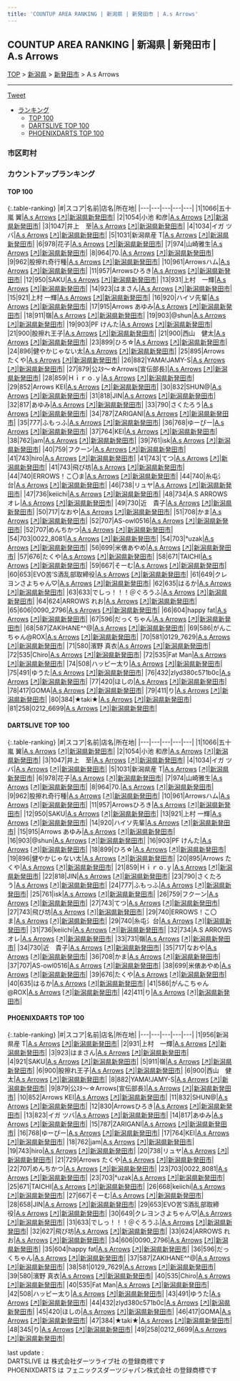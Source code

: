 ```yaml
---
title: 'COUNTUP AREA RANKING | 新潟県 | 新発田市 | A.s Arrows'
---
```

## COUNTUP AREA RANKING | 新潟県 | 新発田市 | A.s Arrows

[TOP](/darts/rank/) > [新潟県](/darts/rank/新潟県/) > [新発田市](/darts/rank/新潟県/新発田市/) > A.s Arrows

___

<a href="https://twitter.com/share?ref_src=twsrc%5Etfw" data-text="COUNTUP AREA RANKING | 新潟県新発田市A.s Arrows" class="twitter-share-button" data-hashtags="DARTSLIVE,PHOENIXDARTS,darts,ダーツ" data-show-count="false">Tweet</a>

* [ランキング](#カウントアップランキング)
    * [TOP 100](#top-100)
    * [DARTSLIVE TOP 100](#dartslive-top-100)
    * [PHOENIXDARTS TOP 100](#phoenixdarts-top-100)

### 市区町村

<ul>

</ul>

### カウントアップランキング

#### TOP 100



{:.table-ranking}
|#|スコア|名前|店名|所在地|
|---|---|---|---|---|
|1|1066|<span class="rank-name-dl">五十嵐 翼</span>|<a href="/darts/rank/shops/112bad61fb0a2f3625d56fb0e5c39bac.html">A.s Arrows</a> <a href="https://search.dartslive.com/jp/shop/112bad61fb0a2f3625d56fb0e5c39bac">[↗]</a>|<a href="/darts/rank/新潟県/新発田市">新潟県新発田市</a>|
|2|1054|<span class="rank-name-dl">小池 和彦</span>|<a href="/darts/rank/shops/112bad61fb0a2f3625d56fb0e5c39bac.html">A.s Arrows</a> <a href="https://search.dartslive.com/jp/shop/112bad61fb0a2f3625d56fb0e5c39bac">[↗]</a>|<a href="/darts/rank/新潟県/新発田市">新潟県新発田市</a>|
|3|1047|<span class="rank-name-dl">井上　至</span>|<a href="/darts/rank/shops/112bad61fb0a2f3625d56fb0e5c39bac.html">A.s Arrows</a> <a href="https://search.dartslive.com/jp/shop/112bad61fb0a2f3625d56fb0e5c39bac">[↗]</a>|<a href="/darts/rank/新潟県/新発田市">新潟県新発田市</a>|
|4|1034|<span class="rank-name-dl">イガ ツバ</span>|<a href="/darts/rank/shops/112bad61fb0a2f3625d56fb0e5c39bac.html">A.s Arrows</a> <a href="https://search.dartslive.com/jp/shop/112bad61fb0a2f3625d56fb0e5c39bac">[↗]</a>|<a href="/darts/rank/新潟県/新発田市">新潟県新発田市</a>|
|5|1031|<span class="rank-name-dl">新潟県産 T</span>|<a href="/darts/rank/shops/112bad61fb0a2f3625d56fb0e5c39bac.html">A.s Arrows</a> <a href="https://search.dartslive.com/jp/shop/112bad61fb0a2f3625d56fb0e5c39bac">[↗]</a>|<a href="/darts/rank/新潟県/新発田市">新潟県新発田市</a>|
|6|978|<span class="rank-name-dl">花子</span>|<a href="/darts/rank/shops/112bad61fb0a2f3625d56fb0e5c39bac.html">A.s Arrows</a> <a href="https://search.dartslive.com/jp/shop/112bad61fb0a2f3625d56fb0e5c39bac">[↗]</a>|<a href="/darts/rank/新潟県/新発田市">新潟県新発田市</a>|
|7|974|<span class="rank-name-dl">山崎雅生</span>|<a href="/darts/rank/shops/112bad61fb0a2f3625d56fb0e5c39bac.html">A.s Arrows</a> <a href="https://search.dartslive.com/jp/shop/112bad61fb0a2f3625d56fb0e5c39bac">[↗]</a>|<a href="/darts/rank/新潟県/新発田市">新潟県新発田市</a>|
|8|964|<span class="rank-name-dl">70.</span>|<a href="/darts/rank/shops/112bad61fb0a2f3625d56fb0e5c39bac.html">A.s Arrows</a> <a href="https://search.dartslive.com/jp/shop/112bad61fb0a2f3625d56fb0e5c39bac">[↗]</a>|<a href="/darts/rank/新潟県/新発田市">新潟県新発田市</a>|
|9|962|<span class="rank-name-dl">股擦れ奇行種</span>|<a href="/darts/rank/shops/112bad61fb0a2f3625d56fb0e5c39bac.html">A.s Arrows</a> <a href="https://search.dartslive.com/jp/shop/112bad61fb0a2f3625d56fb0e5c39bac">[↗]</a>|<a href="/darts/rank/新潟県/新発田市">新潟県新発田市</a>|
|10|961|<span class="rank-name-dl">Arrowsハム</span>|<a href="/darts/rank/shops/112bad61fb0a2f3625d56fb0e5c39bac.html">A.s Arrows</a> <a href="https://search.dartslive.com/jp/shop/112bad61fb0a2f3625d56fb0e5c39bac">[↗]</a>|<a href="/darts/rank/新潟県/新発田市">新潟県新発田市</a>|
|11|957|<span class="rank-name-dl">Arrowsひろき</span>|<a href="/darts/rank/shops/112bad61fb0a2f3625d56fb0e5c39bac.html">A.s Arrows</a> <a href="https://search.dartslive.com/jp/shop/112bad61fb0a2f3625d56fb0e5c39bac">[↗]</a>|<a href="/darts/rank/新潟県/新発田市">新潟県新発田市</a>|
|12|950|<span class="rank-name-dl">SAKU</span>|<a href="/darts/rank/shops/112bad61fb0a2f3625d56fb0e5c39bac.html">A.s Arrows</a> <a href="https://search.dartslive.com/jp/shop/112bad61fb0a2f3625d56fb0e5c39bac">[↗]</a>|<a href="/darts/rank/新潟県/新発田市">新潟県新発田市</a>|
|13|931|<span class="rank-name-pd">上村　一輝</span>|<a href="/darts/rank/shops/88198.html">A.s Arrows</a> <a href="https://vs.phoenixdarts.com/jp/shop/shopDetailInfo/s_88198?s_seq=88198">[↗]</a>|<a href="/darts/rank/新潟県/新発田市">新潟県新発田市</a>|
|14|923|<span class="rank-name-pd">はまさん</span>|<a href="/darts/rank/shops/88198.html">A.s Arrows</a> <a href="https://vs.phoenixdarts.com/jp/shop/shopDetailInfo/s_88198?s_seq=88198">[↗]</a>|<a href="/darts/rank/新潟県/新発田市">新潟県新発田市</a>|
|15|921|<span class="rank-name-dl">上村 一輝</span>|<a href="/darts/rank/shops/112bad61fb0a2f3625d56fb0e5c39bac.html">A.s Arrows</a> <a href="https://search.dartslive.com/jp/shop/112bad61fb0a2f3625d56fb0e5c39bac">[↗]</a>|<a href="/darts/rank/新潟県/新発田市">新潟県新発田市</a>|
|16|920|<span class="rank-name-dl">ハイソ先輩</span>|<a href="/darts/rank/shops/112bad61fb0a2f3625d56fb0e5c39bac.html">A.s Arrows</a> <a href="https://search.dartslive.com/jp/shop/112bad61fb0a2f3625d56fb0e5c39bac">[↗]</a>|<a href="/darts/rank/新潟県/新発田市">新潟県新発田市</a>|
|17|915|<span class="rank-name-dl">Arrows あゆみ</span>|<a href="/darts/rank/shops/112bad61fb0a2f3625d56fb0e5c39bac.html">A.s Arrows</a> <a href="https://search.dartslive.com/jp/shop/112bad61fb0a2f3625d56fb0e5c39bac">[↗]</a>|<a href="/darts/rank/新潟県/新発田市">新潟県新発田市</a>|
|18|911|<span class="rank-name-pd">嶺</span>|<a href="/darts/rank/shops/88198.html">A.s Arrows</a> <a href="https://vs.phoenixdarts.com/jp/shop/shopDetailInfo/s_88198?s_seq=88198">[↗]</a>|<a href="/darts/rank/新潟県/新発田市">新潟県新発田市</a>|
|19|903|<span class="rank-name-dl">@shun</span>|<a href="/darts/rank/shops/112bad61fb0a2f3625d56fb0e5c39bac.html">A.s Arrows</a> <a href="https://search.dartslive.com/jp/shop/112bad61fb0a2f3625d56fb0e5c39bac">[↗]</a>|<a href="/darts/rank/新潟県/新発田市">新潟県新発田市</a>|
|19|903|<span class="rank-name-dl">PF けんた</span>|<a href="/darts/rank/shops/112bad61fb0a2f3625d56fb0e5c39bac.html">A.s Arrows</a> <a href="https://search.dartslive.com/jp/shop/112bad61fb0a2f3625d56fb0e5c39bac">[↗]</a>|<a href="/darts/rank/新潟県/新発田市">新潟県新発田市</a>|
|21|900|<span class="rank-name-pd">股擦れ王子</span>|<a href="/darts/rank/shops/88198.html">A.s Arrows</a> <a href="https://vs.phoenixdarts.com/jp/shop/shopDetailInfo/s_88198?s_seq=88198">[↗]</a>|<a href="/darts/rank/新潟県/新発田市">新潟県新発田市</a>|
|21|900|<span class="rank-name-pd">西山　健太</span>|<a href="/darts/rank/shops/88198.html">A.s Arrows</a> <a href="https://vs.phoenixdarts.com/jp/shop/shopDetailInfo/s_88198?s_seq=88198">[↗]</a>|<a href="/darts/rank/新潟県/新発田市">新潟県新発田市</a>|
|23|899|<span class="rank-name-dl">ひろ☆</span>|<a href="/darts/rank/shops/112bad61fb0a2f3625d56fb0e5c39bac.html">A.s Arrows</a> <a href="https://search.dartslive.com/jp/shop/112bad61fb0a2f3625d56fb0e5c39bac">[↗]</a>|<a href="/darts/rank/新潟県/新発田市">新潟県新発田市</a>|
|24|896|<span class="rank-name-dl">健やかじゃない太</span>|<a href="/darts/rank/shops/112bad61fb0a2f3625d56fb0e5c39bac.html">A.s Arrows</a> <a href="https://search.dartslive.com/jp/shop/112bad61fb0a2f3625d56fb0e5c39bac">[↗]</a>|<a href="/darts/rank/新潟県/新発田市">新潟県新発田市</a>|
|25|895|<span class="rank-name-dl">Arrows たくや</span>|<a href="/darts/rank/shops/112bad61fb0a2f3625d56fb0e5c39bac.html">A.s Arrows</a> <a href="https://search.dartslive.com/jp/shop/112bad61fb0a2f3625d56fb0e5c39bac">[↗]</a>|<a href="/darts/rank/新潟県/新発田市">新潟県新発田市</a>|
|26|882|<span class="rank-name-pd">YAMA!JAMY-S</span>|<a href="/darts/rank/shops/88198.html">A.s Arrows</a> <a href="https://vs.phoenixdarts.com/jp/shop/shopDetailInfo/s_88198?s_seq=88198">[↗]</a>|<a href="/darts/rank/新潟県/新発田市">新潟県新発田市</a>|
|27|879|<span class="rank-name-pd">公ｽﾀ～☆Arrows[宣伝部長]</span>|<a href="/darts/rank/shops/88198.html">A.s Arrows</a> <a href="https://vs.phoenixdarts.com/jp/shop/shopDetailInfo/s_88198?s_seq=88198">[↗]</a>|<a href="/darts/rank/新潟県/新発田市">新潟県新発田市</a>|
|28|859|<span class="rank-name-dl">Ｈｉｒｏ.ｙ</span>|<a href="/darts/rank/shops/112bad61fb0a2f3625d56fb0e5c39bac.html">A.s Arrows</a> <a href="https://search.dartslive.com/jp/shop/112bad61fb0a2f3625d56fb0e5c39bac">[↗]</a>|<a href="/darts/rank/新潟県/新発田市">新潟県新発田市</a>|
|29|852|<span class="rank-name-pd">Arrows KEI</span>|<a href="/darts/rank/shops/88198.html">A.s Arrows</a> <a href="https://vs.phoenixdarts.com/jp/shop/shopDetailInfo/s_88198?s_seq=88198">[↗]</a>|<a href="/darts/rank/新潟県/新発田市">新潟県新発田市</a>|
|30|832|<span class="rank-name-pd">SHUN@</span>|<a href="/darts/rank/shops/88198.html">A.s Arrows</a> <a href="https://vs.phoenixdarts.com/jp/shop/shopDetailInfo/s_88198?s_seq=88198">[↗]</a>|<a href="/darts/rank/新潟県/新発田市">新潟県新発田市</a>|
|31|818|<span class="rank-name-dl">JIN</span>|<a href="/darts/rank/shops/112bad61fb0a2f3625d56fb0e5c39bac.html">A.s Arrows</a> <a href="https://search.dartslive.com/jp/shop/112bad61fb0a2f3625d56fb0e5c39bac">[↗]</a>|<a href="/darts/rank/新潟県/新発田市">新潟県新発田市</a>|
|32|817|<span class="rank-name-pd">あゆみ</span>|<a href="/darts/rank/shops/88198.html">A.s Arrows</a> <a href="https://vs.phoenixdarts.com/jp/shop/shopDetailInfo/s_88198?s_seq=88198">[↗]</a>|<a href="/darts/rank/新潟県/新発田市">新潟県新発田市</a>|
|33|790|<span class="rank-name-dl">さくたろう</span>|<a href="/darts/rank/shops/112bad61fb0a2f3625d56fb0e5c39bac.html">A.s Arrows</a> <a href="https://search.dartslive.com/jp/shop/112bad61fb0a2f3625d56fb0e5c39bac">[↗]</a>|<a href="/darts/rank/新潟県/新発田市">新潟県新発田市</a>|
|34|787|<span class="rank-name-pd">ZARIGANI</span>|<a href="/darts/rank/shops/88198.html">A.s Arrows</a> <a href="https://vs.phoenixdarts.com/jp/shop/shopDetailInfo/s_88198?s_seq=88198">[↗]</a>|<a href="/darts/rank/新潟県/新発田市">新潟県新発田市</a>|
|35|777|<span class="rank-name-dl">ふもっふ</span>|<a href="/darts/rank/shops/112bad61fb0a2f3625d56fb0e5c39bac.html">A.s Arrows</a> <a href="https://search.dartslive.com/jp/shop/112bad61fb0a2f3625d56fb0e5c39bac">[↗]</a>|<a href="/darts/rank/新潟県/新発田市">新潟県新発田市</a>|
|36|768|<span class="rank-name-pd">ゆーぴー</span>|<a href="/darts/rank/shops/88198.html">A.s Arrows</a> <a href="https://vs.phoenixdarts.com/jp/shop/shopDetailInfo/s_88198?s_seq=88198">[↗]</a>|<a href="/darts/rank/新潟県/新発田市">新潟県新発田市</a>|
|37|764|<span class="rank-name-pd">KEI</span>|<a href="/darts/rank/shops/88198.html">A.s Arrows</a> <a href="https://vs.phoenixdarts.com/jp/shop/shopDetailInfo/s_88198?s_seq=88198">[↗]</a>|<a href="/darts/rank/新潟県/新発田市">新潟県新発田市</a>|
|38|762|<span class="rank-name-pd">jam</span>|<a href="/darts/rank/shops/88198.html">A.s Arrows</a> <a href="https://vs.phoenixdarts.com/jp/shop/shopDetailInfo/s_88198?s_seq=88198">[↗]</a>|<a href="/darts/rank/新潟県/新発田市">新潟県新発田市</a>|
|39|761|<span class="rank-name-dl">isk</span>|<a href="/darts/rank/shops/112bad61fb0a2f3625d56fb0e5c39bac.html">A.s Arrows</a> <a href="https://search.dartslive.com/jp/shop/112bad61fb0a2f3625d56fb0e5c39bac">[↗]</a>|<a href="/darts/rank/新潟県/新発田市">新潟県新発田市</a>|
|40|759|<span class="rank-name-dl">フクーン</span>|<a href="/darts/rank/shops/112bad61fb0a2f3625d56fb0e5c39bac.html">A.s Arrows</a> <a href="https://search.dartslive.com/jp/shop/112bad61fb0a2f3625d56fb0e5c39bac">[↗]</a>|<a href="/darts/rank/新潟県/新発田市">新潟県新発田市</a>|
|41|743|<span class="rank-name-pd">hiro</span>|<a href="/darts/rank/shops/88198.html">A.s Arrows</a> <a href="https://vs.phoenixdarts.com/jp/shop/shopDetailInfo/s_88198?s_seq=88198">[↗]</a>|<a href="/darts/rank/新潟県/新発田市">新潟県新発田市</a>|
|41|743|<span class="rank-name-dl">てつ</span>|<a href="/darts/rank/shops/112bad61fb0a2f3625d56fb0e5c39bac.html">A.s Arrows</a> <a href="https://search.dartslive.com/jp/shop/112bad61fb0a2f3625d56fb0e5c39bac">[↗]</a>|<a href="/darts/rank/新潟県/新発田市">新潟県新発田市</a>|
|41|743|<span class="rank-name-dl">飛び坊</span>|<a href="/darts/rank/shops/112bad61fb0a2f3625d56fb0e5c39bac.html">A.s Arrows</a> <a href="https://search.dartslive.com/jp/shop/112bad61fb0a2f3625d56fb0e5c39bac">[↗]</a>|<a href="/darts/rank/新潟県/新発田市">新潟県新発田市</a>|
|44|740|<span class="rank-name-dl">ERROWS！こ〇ま</span>|<a href="/darts/rank/shops/112bad61fb0a2f3625d56fb0e5c39bac.html">A.s Arrows</a> <a href="https://search.dartslive.com/jp/shop/112bad61fb0a2f3625d56fb0e5c39bac">[↗]</a>|<a href="/darts/rank/新潟県/新発田市">新潟県新発田市</a>|
|44|740|<span class="rank-name-dl">糸屯氵台</span>|<a href="/darts/rank/shops/112bad61fb0a2f3625d56fb0e5c39bac.html">A.s Arrows</a> <a href="https://search.dartslive.com/jp/shop/112bad61fb0a2f3625d56fb0e5c39bac">[↗]</a>|<a href="/darts/rank/新潟県/新発田市">新潟県新発田市</a>|
|46|738|<span class="rank-name-pd">リュヤ</span>|<a href="/darts/rank/shops/88198.html">A.s Arrows</a> <a href="https://vs.phoenixdarts.com/jp/shop/shopDetailInfo/s_88198?s_seq=88198">[↗]</a>|<a href="/darts/rank/新潟県/新発田市">新潟県新発田市</a>|
|47|736|<span class="rank-name-dl">keiichi</span>|<a href="/darts/rank/shops/112bad61fb0a2f3625d56fb0e5c39bac.html">A.s Arrows</a> <a href="https://search.dartslive.com/jp/shop/112bad61fb0a2f3625d56fb0e5c39bac">[↗]</a>|<a href="/darts/rank/新潟県/新発田市">新潟県新発田市</a>|
|48|734|<span class="rank-name-dl">A.S ARROWS オレ</span>|<a href="/darts/rank/shops/112bad61fb0a2f3625d56fb0e5c39bac.html">A.s Arrows</a> <a href="https://search.dartslive.com/jp/shop/112bad61fb0a2f3625d56fb0e5c39bac">[↗]</a>|<a href="/darts/rank/新潟県/新発田市">新潟県新発田市</a>|
|49|730|<span class="rank-name-dl">近　貴子</span>|<a href="/darts/rank/shops/112bad61fb0a2f3625d56fb0e5c39bac.html">A.s Arrows</a> <a href="https://search.dartslive.com/jp/shop/112bad61fb0a2f3625d56fb0e5c39bac">[↗]</a>|<a href="/darts/rank/新潟県/新発田市">新潟県新発田市</a>|
|50|717|<span class="rank-name-dl">なおや</span>|<a href="/darts/rank/shops/112bad61fb0a2f3625d56fb0e5c39bac.html">A.s Arrows</a> <a href="https://search.dartslive.com/jp/shop/112bad61fb0a2f3625d56fb0e5c39bac">[↗]</a>|<a href="/darts/rank/新潟県/新発田市">新潟県新発田市</a>|
|51|708|<span class="rank-name-dl">かま</span>|<a href="/darts/rank/shops/112bad61fb0a2f3625d56fb0e5c39bac.html">A.s Arrows</a> <a href="https://search.dartslive.com/jp/shop/112bad61fb0a2f3625d56fb0e5c39bac">[↗]</a>|<a href="/darts/rank/新潟県/新発田市">新潟県新発田市</a>|
|52|707|<span class="rank-name-dl">AS-owl0516</span>|<a href="/darts/rank/shops/112bad61fb0a2f3625d56fb0e5c39bac.html">A.s Arrows</a> <a href="https://search.dartslive.com/jp/shop/112bad61fb0a2f3625d56fb0e5c39bac">[↗]</a>|<a href="/darts/rank/新潟県/新発田市">新潟県新発田市</a>|
|52|707|<span class="rank-name-pd">めんちかつ</span>|<a href="/darts/rank/shops/88198.html">A.s Arrows</a> <a href="https://vs.phoenixdarts.com/jp/shop/shopDetailInfo/s_88198?s_seq=88198">[↗]</a>|<a href="/darts/rank/新潟県/新発田市">新潟県新発田市</a>|
|54|703|<span class="rank-name-pd">0022_8081</span>|<a href="/darts/rank/shops/88198.html">A.s Arrows</a> <a href="https://vs.phoenixdarts.com/jp/shop/shopDetailInfo/s_88198?s_seq=88198">[↗]</a>|<a href="/darts/rank/新潟県/新発田市">新潟県新発田市</a>|
|54|703|<span class="rank-name-pd">°uzak</span>|<a href="/darts/rank/shops/88198.html">A.s Arrows</a> <a href="https://vs.phoenixdarts.com/jp/shop/shopDetailInfo/s_88198?s_seq=88198">[↗]</a>|<a href="/darts/rank/新潟県/新発田市">新潟県新発田市</a>|
|56|699|<span class="rank-name-dl">米俵あやめ</span>|<a href="/darts/rank/shops/112bad61fb0a2f3625d56fb0e5c39bac.html">A.s Arrows</a> <a href="https://search.dartslive.com/jp/shop/112bad61fb0a2f3625d56fb0e5c39bac">[↗]</a>|<a href="/darts/rank/新潟県/新発田市">新潟県新発田市</a>|
|57|676|<span class="rank-name-dl">たくや</span>|<a href="/darts/rank/shops/112bad61fb0a2f3625d56fb0e5c39bac.html">A.s Arrows</a> <a href="https://search.dartslive.com/jp/shop/112bad61fb0a2f3625d56fb0e5c39bac">[↗]</a>|<a href="/darts/rank/新潟県/新発田市">新潟県新発田市</a>|
|58|671|<span class="rank-name-pd">TAICHI</span>|<a href="/darts/rank/shops/88198.html">A.s Arrows</a> <a href="https://vs.phoenixdarts.com/jp/shop/shopDetailInfo/s_88198?s_seq=88198">[↗]</a>|<a href="/darts/rank/新潟県/新発田市">新潟県新発田市</a>|
|59|667|<span class="rank-name-pd">そーむ</span>|<a href="/darts/rank/shops/88198.html">A.s Arrows</a> <a href="https://vs.phoenixdarts.com/jp/shop/shopDetailInfo/s_88198?s_seq=88198">[↗]</a>|<a href="/darts/rank/新潟県/新発田市">新潟県新発田市</a>|
|60|653|<span class="rank-name-pd">EVO苦’S酒乱部取締役</span>|<a href="/darts/rank/shops/88198.html">A.s Arrows</a> <a href="https://vs.phoenixdarts.com/jp/shop/shopDetailInfo/s_88198?s_seq=88198">[↗]</a>|<a href="/darts/rank/新潟県/新発田市">新潟県新発田市</a>|
|61|649|<span class="rank-name-pd">クレヨンさよちゃん♡</span>|<a href="/darts/rank/shops/88198.html">A.s Arrows</a> <a href="https://vs.phoenixdarts.com/jp/shop/shopDetailInfo/s_88198?s_seq=88198">[↗]</a>|<a href="/darts/rank/新潟県/新発田市">新潟県新発田市</a>|
|62|635|<span class="rank-name-dl">はるか</span>|<a href="/darts/rank/shops/112bad61fb0a2f3625d56fb0e5c39bac.html">A.s Arrows</a> <a href="https://search.dartslive.com/jp/shop/112bad61fb0a2f3625d56fb0e5c39bac">[↗]</a>|<a href="/darts/rank/新潟県/新発田市">新潟県新発田市</a>|
|63|633|<span class="rank-name-pd">でしっ！！！＠ぐろうふ</span>|<a href="/darts/rank/shops/88198.html">A.s Arrows</a> <a href="https://vs.phoenixdarts.com/jp/shop/shopDetailInfo/s_88198?s_seq=88198">[↗]</a>|<a href="/darts/rank/新潟県/新発田市">新潟県新発田市</a>|
|64|624|<span class="rank-name-pd">ARROWS れお</span>|<a href="/darts/rank/shops/88198.html">A.s Arrows</a> <a href="https://vs.phoenixdarts.com/jp/shop/shopDetailInfo/s_88198?s_seq=88198">[↗]</a>|<a href="/darts/rank/新潟県/新発田市">新潟県新発田市</a>|
|65|606|<span class="rank-name-pd">0090_2796</span>|<a href="/darts/rank/shops/88198.html">A.s Arrows</a> <a href="https://vs.phoenixdarts.com/jp/shop/shopDetailInfo/s_88198?s_seq=88198">[↗]</a>|<a href="/darts/rank/新潟県/新発田市">新潟県新発田市</a>|
|66|604|<span class="rank-name-pd">happy fat</span>|<a href="/darts/rank/shops/88198.html">A.s Arrows</a> <a href="https://vs.phoenixdarts.com/jp/shop/shopDetailInfo/s_88198?s_seq=88198">[↗]</a>|<a href="/darts/rank/新潟県/新発田市">新潟県新発田市</a>|
|67|596|<span class="rank-name-pd">だっくちゃん</span>|<a href="/darts/rank/shops/88198.html">A.s Arrows</a> <a href="https://vs.phoenixdarts.com/jp/shop/shopDetailInfo/s_88198?s_seq=88198">[↗]</a>|<a href="/darts/rank/新潟県/新発田市">新潟県新発田市</a>|
|68|587|<span class="rank-name-pd">ZAKIHANE^^@</span>|<a href="/darts/rank/shops/88198.html">A.s Arrows</a> <a href="https://vs.phoenixdarts.com/jp/shop/shopDetailInfo/s_88198?s_seq=88198">[↗]</a>|<a href="/darts/rank/新潟県/新発田市">新潟県新発田市</a>|
|69|586|<span class="rank-name-dl">がんこちゃん@ROX</span>|<a href="/darts/rank/shops/112bad61fb0a2f3625d56fb0e5c39bac.html">A.s Arrows</a> <a href="https://search.dartslive.com/jp/shop/112bad61fb0a2f3625d56fb0e5c39bac">[↗]</a>|<a href="/darts/rank/新潟県/新発田市">新潟県新発田市</a>|
|70|581|<span class="rank-name-pd">0129_7629</span>|<a href="/darts/rank/shops/88198.html">A.s Arrows</a> <a href="https://vs.phoenixdarts.com/jp/shop/shopDetailInfo/s_88198?s_seq=88198">[↗]</a>|<a href="/darts/rank/新潟県/新発田市">新潟県新発田市</a>|
|71|580|<span class="rank-name-pd"><span class="pro-icon-pd"></span>濱野 真衣</span>|<a href="/darts/rank/shops/88198.html">A.s Arrows</a> <a href="https://vs.phoenixdarts.com/jp/shop/shopDetailInfo/s_88198?s_seq=88198">[↗]</a>|<a href="/darts/rank/新潟県/新発田市">新潟県新発田市</a>|
|72|535|<span class="rank-name-pd">Chiro</span>|<a href="/darts/rank/shops/88198.html">A.s Arrows</a> <a href="https://vs.phoenixdarts.com/jp/shop/shopDetailInfo/s_88198?s_seq=88198">[↗]</a>|<a href="/darts/rank/新潟県/新発田市">新潟県新発田市</a>|
|72|535|<span class="rank-name-pd">Fat Man</span>|<a href="/darts/rank/shops/88198.html">A.s Arrows</a> <a href="https://vs.phoenixdarts.com/jp/shop/shopDetailInfo/s_88198?s_seq=88198">[↗]</a>|<a href="/darts/rank/新潟県/新発田市">新潟県新発田市</a>|
|74|508|<span class="rank-name-pd">ハッピー太り</span>|<a href="/darts/rank/shops/88198.html">A.s Arrows</a> <a href="https://vs.phoenixdarts.com/jp/shop/shopDetailInfo/s_88198?s_seq=88198">[↗]</a>|<a href="/darts/rank/新潟県/新発田市">新潟県新発田市</a>|
|75|491|<span class="rank-name-pd">ゆうた</span>|<a href="/darts/rank/shops/88198.html">A.s Arrows</a> <a href="https://vs.phoenixdarts.com/jp/shop/shopDetailInfo/s_88198?s_seq=88198">[↗]</a>|<a href="/darts/rank/新潟県/新発田市">新潟県新発田市</a>|
|76|432|<span class="rank-name-pd">zlyd380c571b0c</span>|<a href="/darts/rank/shops/88198.html">A.s Arrows</a> <a href="https://vs.phoenixdarts.com/jp/shop/shopDetailInfo/s_88198?s_seq=88198">[↗]</a>|<a href="/darts/rank/新潟県/新発田市">新潟県新発田市</a>|
|77|420|<span class="rank-name-pd">ほしの</span>|<a href="/darts/rank/shops/88198.html">A.s Arrows</a> <a href="https://vs.phoenixdarts.com/jp/shop/shopDetailInfo/s_88198?s_seq=88198">[↗]</a>|<a href="/darts/rank/新潟県/新発田市">新潟県新発田市</a>|
|78|417|<span class="rank-name-pd">GOMA</span>|<a href="/darts/rank/shops/88198.html">A.s Arrows</a> <a href="https://vs.phoenixdarts.com/jp/shop/shopDetailInfo/s_88198?s_seq=88198">[↗]</a>|<a href="/darts/rank/新潟県/新発田市">新潟県新発田市</a>|
|79|411|<span class="rank-name-dl">り</span>|<a href="/darts/rank/shops/112bad61fb0a2f3625d56fb0e5c39bac.html">A.s Arrows</a> <a href="https://search.dartslive.com/jp/shop/112bad61fb0a2f3625d56fb0e5c39bac">[↗]</a>|<a href="/darts/rank/新潟県/新発田市">新潟県新発田市</a>|
|80|384|<span class="rank-name-pd">★taki★</span>|<a href="/darts/rank/shops/88198.html">A.s Arrows</a> <a href="https://vs.phoenixdarts.com/jp/shop/shopDetailInfo/s_88198?s_seq=88198">[↗]</a>|<a href="/darts/rank/新潟県/新発田市">新潟県新発田市</a>|
|81|258|<span class="rank-name-pd">0212_6699</span>|<a href="/darts/rank/shops/88198.html">A.s Arrows</a> <a href="https://vs.phoenixdarts.com/jp/shop/shopDetailInfo/s_88198?s_seq=88198">[↗]</a>|<a href="/darts/rank/新潟県/新発田市">新潟県新発田市</a>|


#### DARTSLIVE TOP 100



{:.table-ranking}
|#|スコア|名前|店名|所在地|
|---|---|---|---|---|
|1|1066|<span class="rank-name-dl">五十嵐 翼</span>|<a href="/darts/rank/shops/112bad61fb0a2f3625d56fb0e5c39bac.html">A.s Arrows</a> <a href="https://search.dartslive.com/jp/shop/112bad61fb0a2f3625d56fb0e5c39bac">[↗]</a>|<a href="/darts/rank/新潟県/新発田市">新潟県新発田市</a>|
|2|1054|<span class="rank-name-dl">小池 和彦</span>|<a href="/darts/rank/shops/112bad61fb0a2f3625d56fb0e5c39bac.html">A.s Arrows</a> <a href="https://search.dartslive.com/jp/shop/112bad61fb0a2f3625d56fb0e5c39bac">[↗]</a>|<a href="/darts/rank/新潟県/新発田市">新潟県新発田市</a>|
|3|1047|<span class="rank-name-dl">井上　至</span>|<a href="/darts/rank/shops/112bad61fb0a2f3625d56fb0e5c39bac.html">A.s Arrows</a> <a href="https://search.dartslive.com/jp/shop/112bad61fb0a2f3625d56fb0e5c39bac">[↗]</a>|<a href="/darts/rank/新潟県/新発田市">新潟県新発田市</a>|
|4|1034|<span class="rank-name-dl">イガ ツバ</span>|<a href="/darts/rank/shops/112bad61fb0a2f3625d56fb0e5c39bac.html">A.s Arrows</a> <a href="https://search.dartslive.com/jp/shop/112bad61fb0a2f3625d56fb0e5c39bac">[↗]</a>|<a href="/darts/rank/新潟県/新発田市">新潟県新発田市</a>|
|5|1031|<span class="rank-name-dl">新潟県産 T</span>|<a href="/darts/rank/shops/112bad61fb0a2f3625d56fb0e5c39bac.html">A.s Arrows</a> <a href="https://search.dartslive.com/jp/shop/112bad61fb0a2f3625d56fb0e5c39bac">[↗]</a>|<a href="/darts/rank/新潟県/新発田市">新潟県新発田市</a>|
|6|978|<span class="rank-name-dl">花子</span>|<a href="/darts/rank/shops/112bad61fb0a2f3625d56fb0e5c39bac.html">A.s Arrows</a> <a href="https://search.dartslive.com/jp/shop/112bad61fb0a2f3625d56fb0e5c39bac">[↗]</a>|<a href="/darts/rank/新潟県/新発田市">新潟県新発田市</a>|
|7|974|<span class="rank-name-dl">山崎雅生</span>|<a href="/darts/rank/shops/112bad61fb0a2f3625d56fb0e5c39bac.html">A.s Arrows</a> <a href="https://search.dartslive.com/jp/shop/112bad61fb0a2f3625d56fb0e5c39bac">[↗]</a>|<a href="/darts/rank/新潟県/新発田市">新潟県新発田市</a>|
|8|964|<span class="rank-name-dl">70.</span>|<a href="/darts/rank/shops/112bad61fb0a2f3625d56fb0e5c39bac.html">A.s Arrows</a> <a href="https://search.dartslive.com/jp/shop/112bad61fb0a2f3625d56fb0e5c39bac">[↗]</a>|<a href="/darts/rank/新潟県/新発田市">新潟県新発田市</a>|
|9|962|<span class="rank-name-dl">股擦れ奇行種</span>|<a href="/darts/rank/shops/112bad61fb0a2f3625d56fb0e5c39bac.html">A.s Arrows</a> <a href="https://search.dartslive.com/jp/shop/112bad61fb0a2f3625d56fb0e5c39bac">[↗]</a>|<a href="/darts/rank/新潟県/新発田市">新潟県新発田市</a>|
|10|961|<span class="rank-name-dl">Arrowsハム</span>|<a href="/darts/rank/shops/112bad61fb0a2f3625d56fb0e5c39bac.html">A.s Arrows</a> <a href="https://search.dartslive.com/jp/shop/112bad61fb0a2f3625d56fb0e5c39bac">[↗]</a>|<a href="/darts/rank/新潟県/新発田市">新潟県新発田市</a>|
|11|957|<span class="rank-name-dl">Arrowsひろき</span>|<a href="/darts/rank/shops/112bad61fb0a2f3625d56fb0e5c39bac.html">A.s Arrows</a> <a href="https://search.dartslive.com/jp/shop/112bad61fb0a2f3625d56fb0e5c39bac">[↗]</a>|<a href="/darts/rank/新潟県/新発田市">新潟県新発田市</a>|
|12|950|<span class="rank-name-dl">SAKU</span>|<a href="/darts/rank/shops/112bad61fb0a2f3625d56fb0e5c39bac.html">A.s Arrows</a> <a href="https://search.dartslive.com/jp/shop/112bad61fb0a2f3625d56fb0e5c39bac">[↗]</a>|<a href="/darts/rank/新潟県/新発田市">新潟県新発田市</a>|
|13|921|<span class="rank-name-dl">上村 一輝</span>|<a href="/darts/rank/shops/112bad61fb0a2f3625d56fb0e5c39bac.html">A.s Arrows</a> <a href="https://search.dartslive.com/jp/shop/112bad61fb0a2f3625d56fb0e5c39bac">[↗]</a>|<a href="/darts/rank/新潟県/新発田市">新潟県新発田市</a>|
|14|920|<span class="rank-name-dl">ハイソ先輩</span>|<a href="/darts/rank/shops/112bad61fb0a2f3625d56fb0e5c39bac.html">A.s Arrows</a> <a href="https://search.dartslive.com/jp/shop/112bad61fb0a2f3625d56fb0e5c39bac">[↗]</a>|<a href="/darts/rank/新潟県/新発田市">新潟県新発田市</a>|
|15|915|<span class="rank-name-dl">Arrows あゆみ</span>|<a href="/darts/rank/shops/112bad61fb0a2f3625d56fb0e5c39bac.html">A.s Arrows</a> <a href="https://search.dartslive.com/jp/shop/112bad61fb0a2f3625d56fb0e5c39bac">[↗]</a>|<a href="/darts/rank/新潟県/新発田市">新潟県新発田市</a>|
|16|903|<span class="rank-name-dl">@shun</span>|<a href="/darts/rank/shops/112bad61fb0a2f3625d56fb0e5c39bac.html">A.s Arrows</a> <a href="https://search.dartslive.com/jp/shop/112bad61fb0a2f3625d56fb0e5c39bac">[↗]</a>|<a href="/darts/rank/新潟県/新発田市">新潟県新発田市</a>|
|16|903|<span class="rank-name-dl">PF けんた</span>|<a href="/darts/rank/shops/112bad61fb0a2f3625d56fb0e5c39bac.html">A.s Arrows</a> <a href="https://search.dartslive.com/jp/shop/112bad61fb0a2f3625d56fb0e5c39bac">[↗]</a>|<a href="/darts/rank/新潟県/新発田市">新潟県新発田市</a>|
|18|899|<span class="rank-name-dl">ひろ☆</span>|<a href="/darts/rank/shops/112bad61fb0a2f3625d56fb0e5c39bac.html">A.s Arrows</a> <a href="https://search.dartslive.com/jp/shop/112bad61fb0a2f3625d56fb0e5c39bac">[↗]</a>|<a href="/darts/rank/新潟県/新発田市">新潟県新発田市</a>|
|19|896|<span class="rank-name-dl">健やかじゃない太</span>|<a href="/darts/rank/shops/112bad61fb0a2f3625d56fb0e5c39bac.html">A.s Arrows</a> <a href="https://search.dartslive.com/jp/shop/112bad61fb0a2f3625d56fb0e5c39bac">[↗]</a>|<a href="/darts/rank/新潟県/新発田市">新潟県新発田市</a>|
|20|895|<span class="rank-name-dl">Arrows たくや</span>|<a href="/darts/rank/shops/112bad61fb0a2f3625d56fb0e5c39bac.html">A.s Arrows</a> <a href="https://search.dartslive.com/jp/shop/112bad61fb0a2f3625d56fb0e5c39bac">[↗]</a>|<a href="/darts/rank/新潟県/新発田市">新潟県新発田市</a>|
|21|859|<span class="rank-name-dl">Ｈｉｒｏ.ｙ</span>|<a href="/darts/rank/shops/112bad61fb0a2f3625d56fb0e5c39bac.html">A.s Arrows</a> <a href="https://search.dartslive.com/jp/shop/112bad61fb0a2f3625d56fb0e5c39bac">[↗]</a>|<a href="/darts/rank/新潟県/新発田市">新潟県新発田市</a>|
|22|818|<span class="rank-name-dl">JIN</span>|<a href="/darts/rank/shops/112bad61fb0a2f3625d56fb0e5c39bac.html">A.s Arrows</a> <a href="https://search.dartslive.com/jp/shop/112bad61fb0a2f3625d56fb0e5c39bac">[↗]</a>|<a href="/darts/rank/新潟県/新発田市">新潟県新発田市</a>|
|23|790|<span class="rank-name-dl">さくたろう</span>|<a href="/darts/rank/shops/112bad61fb0a2f3625d56fb0e5c39bac.html">A.s Arrows</a> <a href="https://search.dartslive.com/jp/shop/112bad61fb0a2f3625d56fb0e5c39bac">[↗]</a>|<a href="/darts/rank/新潟県/新発田市">新潟県新発田市</a>|
|24|777|<span class="rank-name-dl">ふもっふ</span>|<a href="/darts/rank/shops/112bad61fb0a2f3625d56fb0e5c39bac.html">A.s Arrows</a> <a href="https://search.dartslive.com/jp/shop/112bad61fb0a2f3625d56fb0e5c39bac">[↗]</a>|<a href="/darts/rank/新潟県/新発田市">新潟県新発田市</a>|
|25|761|<span class="rank-name-dl">isk</span>|<a href="/darts/rank/shops/112bad61fb0a2f3625d56fb0e5c39bac.html">A.s Arrows</a> <a href="https://search.dartslive.com/jp/shop/112bad61fb0a2f3625d56fb0e5c39bac">[↗]</a>|<a href="/darts/rank/新潟県/新発田市">新潟県新発田市</a>|
|26|759|<span class="rank-name-dl">フクーン</span>|<a href="/darts/rank/shops/112bad61fb0a2f3625d56fb0e5c39bac.html">A.s Arrows</a> <a href="https://search.dartslive.com/jp/shop/112bad61fb0a2f3625d56fb0e5c39bac">[↗]</a>|<a href="/darts/rank/新潟県/新発田市">新潟県新発田市</a>|
|27|743|<span class="rank-name-dl">てつ</span>|<a href="/darts/rank/shops/112bad61fb0a2f3625d56fb0e5c39bac.html">A.s Arrows</a> <a href="https://search.dartslive.com/jp/shop/112bad61fb0a2f3625d56fb0e5c39bac">[↗]</a>|<a href="/darts/rank/新潟県/新発田市">新潟県新発田市</a>|
|27|743|<span class="rank-name-dl">飛び坊</span>|<a href="/darts/rank/shops/112bad61fb0a2f3625d56fb0e5c39bac.html">A.s Arrows</a> <a href="https://search.dartslive.com/jp/shop/112bad61fb0a2f3625d56fb0e5c39bac">[↗]</a>|<a href="/darts/rank/新潟県/新発田市">新潟県新発田市</a>|
|29|740|<span class="rank-name-dl">ERROWS！こ〇ま</span>|<a href="/darts/rank/shops/112bad61fb0a2f3625d56fb0e5c39bac.html">A.s Arrows</a> <a href="https://search.dartslive.com/jp/shop/112bad61fb0a2f3625d56fb0e5c39bac">[↗]</a>|<a href="/darts/rank/新潟県/新発田市">新潟県新発田市</a>|
|29|740|<span class="rank-name-dl">糸屯氵台</span>|<a href="/darts/rank/shops/112bad61fb0a2f3625d56fb0e5c39bac.html">A.s Arrows</a> <a href="https://search.dartslive.com/jp/shop/112bad61fb0a2f3625d56fb0e5c39bac">[↗]</a>|<a href="/darts/rank/新潟県/新発田市">新潟県新発田市</a>|
|31|736|<span class="rank-name-dl">keiichi</span>|<a href="/darts/rank/shops/112bad61fb0a2f3625d56fb0e5c39bac.html">A.s Arrows</a> <a href="https://search.dartslive.com/jp/shop/112bad61fb0a2f3625d56fb0e5c39bac">[↗]</a>|<a href="/darts/rank/新潟県/新発田市">新潟県新発田市</a>|
|32|734|<span class="rank-name-dl">A.S ARROWS オレ</span>|<a href="/darts/rank/shops/112bad61fb0a2f3625d56fb0e5c39bac.html">A.s Arrows</a> <a href="https://search.dartslive.com/jp/shop/112bad61fb0a2f3625d56fb0e5c39bac">[↗]</a>|<a href="/darts/rank/新潟県/新発田市">新潟県新発田市</a>|
|33|731|<span class="rank-name-dl">嶺</span>|<a href="/darts/rank/shops/112bad61fb0a2f3625d56fb0e5c39bac.html">A.s Arrows</a> <a href="https://search.dartslive.com/jp/shop/112bad61fb0a2f3625d56fb0e5c39bac">[↗]</a>|<a href="/darts/rank/新潟県/新発田市">新潟県新発田市</a>|
|34|730|<span class="rank-name-dl">近　貴子</span>|<a href="/darts/rank/shops/112bad61fb0a2f3625d56fb0e5c39bac.html">A.s Arrows</a> <a href="https://search.dartslive.com/jp/shop/112bad61fb0a2f3625d56fb0e5c39bac">[↗]</a>|<a href="/darts/rank/新潟県/新発田市">新潟県新発田市</a>|
|35|717|<span class="rank-name-dl">なおや</span>|<a href="/darts/rank/shops/112bad61fb0a2f3625d56fb0e5c39bac.html">A.s Arrows</a> <a href="https://search.dartslive.com/jp/shop/112bad61fb0a2f3625d56fb0e5c39bac">[↗]</a>|<a href="/darts/rank/新潟県/新発田市">新潟県新発田市</a>|
|36|708|<span class="rank-name-dl">かま</span>|<a href="/darts/rank/shops/112bad61fb0a2f3625d56fb0e5c39bac.html">A.s Arrows</a> <a href="https://search.dartslive.com/jp/shop/112bad61fb0a2f3625d56fb0e5c39bac">[↗]</a>|<a href="/darts/rank/新潟県/新発田市">新潟県新発田市</a>|
|37|707|<span class="rank-name-dl">AS-owl0516</span>|<a href="/darts/rank/shops/112bad61fb0a2f3625d56fb0e5c39bac.html">A.s Arrows</a> <a href="https://search.dartslive.com/jp/shop/112bad61fb0a2f3625d56fb0e5c39bac">[↗]</a>|<a href="/darts/rank/新潟県/新発田市">新潟県新発田市</a>|
|38|699|<span class="rank-name-dl">米俵あやめ</span>|<a href="/darts/rank/shops/112bad61fb0a2f3625d56fb0e5c39bac.html">A.s Arrows</a> <a href="https://search.dartslive.com/jp/shop/112bad61fb0a2f3625d56fb0e5c39bac">[↗]</a>|<a href="/darts/rank/新潟県/新発田市">新潟県新発田市</a>|
|39|676|<span class="rank-name-dl">たくや</span>|<a href="/darts/rank/shops/112bad61fb0a2f3625d56fb0e5c39bac.html">A.s Arrows</a> <a href="https://search.dartslive.com/jp/shop/112bad61fb0a2f3625d56fb0e5c39bac">[↗]</a>|<a href="/darts/rank/新潟県/新発田市">新潟県新発田市</a>|
|40|635|<span class="rank-name-dl">はるか</span>|<a href="/darts/rank/shops/112bad61fb0a2f3625d56fb0e5c39bac.html">A.s Arrows</a> <a href="https://search.dartslive.com/jp/shop/112bad61fb0a2f3625d56fb0e5c39bac">[↗]</a>|<a href="/darts/rank/新潟県/新発田市">新潟県新発田市</a>|
|41|586|<span class="rank-name-dl">がんこちゃん@ROX</span>|<a href="/darts/rank/shops/112bad61fb0a2f3625d56fb0e5c39bac.html">A.s Arrows</a> <a href="https://search.dartslive.com/jp/shop/112bad61fb0a2f3625d56fb0e5c39bac">[↗]</a>|<a href="/darts/rank/新潟県/新発田市">新潟県新発田市</a>|
|42|411|<span class="rank-name-dl">り</span>|<a href="/darts/rank/shops/112bad61fb0a2f3625d56fb0e5c39bac.html">A.s Arrows</a> <a href="https://search.dartslive.com/jp/shop/112bad61fb0a2f3625d56fb0e5c39bac">[↗]</a>|<a href="/darts/rank/新潟県/新発田市">新潟県新発田市</a>|


#### PHOENIXDARTS TOP 100



{:.table-ranking}
|#|スコア|名前|店名|所在地|
|---|---|---|---|---|
|1|956|<span class="rank-name-pd">新潟県産 T</span>|<a href="/darts/rank/shops/88198.html">A.s Arrows</a> <a href="https://vs.phoenixdarts.com/jp/shop/shopDetailInfo/s_88198?s_seq=88198">[↗]</a>|<a href="/darts/rank/新潟県/新発田市">新潟県新発田市</a>|
|2|931|<span class="rank-name-pd">上村　一輝</span>|<a href="/darts/rank/shops/88198.html">A.s Arrows</a> <a href="https://vs.phoenixdarts.com/jp/shop/shopDetailInfo/s_88198?s_seq=88198">[↗]</a>|<a href="/darts/rank/新潟県/新発田市">新潟県新発田市</a>|
|3|923|<span class="rank-name-pd">はまさん</span>|<a href="/darts/rank/shops/88198.html">A.s Arrows</a> <a href="https://vs.phoenixdarts.com/jp/shop/shopDetailInfo/s_88198?s_seq=88198">[↗]</a>|<a href="/darts/rank/新潟県/新発田市">新潟県新発田市</a>|
|4|921|<span class="rank-name-pd">SAKU</span>|<a href="/darts/rank/shops/88198.html">A.s Arrows</a> <a href="https://vs.phoenixdarts.com/jp/shop/shopDetailInfo/s_88198?s_seq=88198">[↗]</a>|<a href="/darts/rank/新潟県/新発田市">新潟県新発田市</a>|
|5|911|<span class="rank-name-pd">嶺</span>|<a href="/darts/rank/shops/88198.html">A.s Arrows</a> <a href="https://vs.phoenixdarts.com/jp/shop/shopDetailInfo/s_88198?s_seq=88198">[↗]</a>|<a href="/darts/rank/新潟県/新発田市">新潟県新発田市</a>|
|6|900|<span class="rank-name-pd">股擦れ王子</span>|<a href="/darts/rank/shops/88198.html">A.s Arrows</a> <a href="https://vs.phoenixdarts.com/jp/shop/shopDetailInfo/s_88198?s_seq=88198">[↗]</a>|<a href="/darts/rank/新潟県/新発田市">新潟県新発田市</a>|
|6|900|<span class="rank-name-pd">西山　健太</span>|<a href="/darts/rank/shops/88198.html">A.s Arrows</a> <a href="https://vs.phoenixdarts.com/jp/shop/shopDetailInfo/s_88198?s_seq=88198">[↗]</a>|<a href="/darts/rank/新潟県/新発田市">新潟県新発田市</a>|
|8|882|<span class="rank-name-pd">YAMA!JAMY-S</span>|<a href="/darts/rank/shops/88198.html">A.s Arrows</a> <a href="https://vs.phoenixdarts.com/jp/shop/shopDetailInfo/s_88198?s_seq=88198">[↗]</a>|<a href="/darts/rank/新潟県/新発田市">新潟県新発田市</a>|
|9|879|<span class="rank-name-pd">公ｽﾀ～☆Arrows[宣伝部長]</span>|<a href="/darts/rank/shops/88198.html">A.s Arrows</a> <a href="https://vs.phoenixdarts.com/jp/shop/shopDetailInfo/s_88198?s_seq=88198">[↗]</a>|<a href="/darts/rank/新潟県/新発田市">新潟県新発田市</a>|
|10|852|<span class="rank-name-pd">Arrows KEI</span>|<a href="/darts/rank/shops/88198.html">A.s Arrows</a> <a href="https://vs.phoenixdarts.com/jp/shop/shopDetailInfo/s_88198?s_seq=88198">[↗]</a>|<a href="/darts/rank/新潟県/新発田市">新潟県新発田市</a>|
|11|832|<span class="rank-name-pd">SHUN@</span>|<a href="/darts/rank/shops/88198.html">A.s Arrows</a> <a href="https://vs.phoenixdarts.com/jp/shop/shopDetailInfo/s_88198?s_seq=88198">[↗]</a>|<a href="/darts/rank/新潟県/新発田市">新潟県新発田市</a>|
|12|830|<span class="rank-name-pd">Arrowsひろき</span>|<a href="/darts/rank/shops/88198.html">A.s Arrows</a> <a href="https://vs.phoenixdarts.com/jp/shop/shopDetailInfo/s_88198?s_seq=88198">[↗]</a>|<a href="/darts/rank/新潟県/新発田市">新潟県新発田市</a>|
|13|823|<span class="rank-name-pd">イガ ツバ</span>|<a href="/darts/rank/shops/88198.html">A.s Arrows</a> <a href="https://vs.phoenixdarts.com/jp/shop/shopDetailInfo/s_88198?s_seq=88198">[↗]</a>|<a href="/darts/rank/新潟県/新発田市">新潟県新発田市</a>|
|14|817|<span class="rank-name-pd">あゆみ</span>|<a href="/darts/rank/shops/88198.html">A.s Arrows</a> <a href="https://vs.phoenixdarts.com/jp/shop/shopDetailInfo/s_88198?s_seq=88198">[↗]</a>|<a href="/darts/rank/新潟県/新発田市">新潟県新発田市</a>|
|15|787|<span class="rank-name-pd">ZARIGANI</span>|<a href="/darts/rank/shops/88198.html">A.s Arrows</a> <a href="https://vs.phoenixdarts.com/jp/shop/shopDetailInfo/s_88198?s_seq=88198">[↗]</a>|<a href="/darts/rank/新潟県/新発田市">新潟県新発田市</a>|
|16|768|<span class="rank-name-pd">ゆーぴー</span>|<a href="/darts/rank/shops/88198.html">A.s Arrows</a> <a href="https://vs.phoenixdarts.com/jp/shop/shopDetailInfo/s_88198?s_seq=88198">[↗]</a>|<a href="/darts/rank/新潟県/新発田市">新潟県新発田市</a>|
|17|764|<span class="rank-name-pd">KEI</span>|<a href="/darts/rank/shops/88198.html">A.s Arrows</a> <a href="https://vs.phoenixdarts.com/jp/shop/shopDetailInfo/s_88198?s_seq=88198">[↗]</a>|<a href="/darts/rank/新潟県/新発田市">新潟県新発田市</a>|
|18|762|<span class="rank-name-pd">jam</span>|<a href="/darts/rank/shops/88198.html">A.s Arrows</a> <a href="https://vs.phoenixdarts.com/jp/shop/shopDetailInfo/s_88198?s_seq=88198">[↗]</a>|<a href="/darts/rank/新潟県/新発田市">新潟県新発田市</a>|
|19|743|<span class="rank-name-pd">hiro</span>|<a href="/darts/rank/shops/88198.html">A.s Arrows</a> <a href="https://vs.phoenixdarts.com/jp/shop/shopDetailInfo/s_88198?s_seq=88198">[↗]</a>|<a href="/darts/rank/新潟県/新発田市">新潟県新発田市</a>|
|20|738|<span class="rank-name-pd">リュヤ</span>|<a href="/darts/rank/shops/88198.html">A.s Arrows</a> <a href="https://vs.phoenixdarts.com/jp/shop/shopDetailInfo/s_88198?s_seq=88198">[↗]</a>|<a href="/darts/rank/新潟県/新発田市">新潟県新発田市</a>|
|21|729|<span class="rank-name-pd">Arrows たくや</span>|<a href="/darts/rank/shops/88198.html">A.s Arrows</a> <a href="https://vs.phoenixdarts.com/jp/shop/shopDetailInfo/s_88198?s_seq=88198">[↗]</a>|<a href="/darts/rank/新潟県/新発田市">新潟県新発田市</a>|
|22|707|<span class="rank-name-pd">めんちかつ</span>|<a href="/darts/rank/shops/88198.html">A.s Arrows</a> <a href="https://vs.phoenixdarts.com/jp/shop/shopDetailInfo/s_88198?s_seq=88198">[↗]</a>|<a href="/darts/rank/新潟県/新発田市">新潟県新発田市</a>|
|23|703|<span class="rank-name-pd">0022_8081</span>|<a href="/darts/rank/shops/88198.html">A.s Arrows</a> <a href="https://vs.phoenixdarts.com/jp/shop/shopDetailInfo/s_88198?s_seq=88198">[↗]</a>|<a href="/darts/rank/新潟県/新発田市">新潟県新発田市</a>|
|23|703|<span class="rank-name-pd">°uzak</span>|<a href="/darts/rank/shops/88198.html">A.s Arrows</a> <a href="https://vs.phoenixdarts.com/jp/shop/shopDetailInfo/s_88198?s_seq=88198">[↗]</a>|<a href="/darts/rank/新潟県/新発田市">新潟県新発田市</a>|
|25|671|<span class="rank-name-pd">TAICHI</span>|<a href="/darts/rank/shops/88198.html">A.s Arrows</a> <a href="https://vs.phoenixdarts.com/jp/shop/shopDetailInfo/s_88198?s_seq=88198">[↗]</a>|<a href="/darts/rank/新潟県/新発田市">新潟県新発田市</a>|
|26|668|<span class="rank-name-pd">keiichi</span>|<a href="/darts/rank/shops/88198.html">A.s Arrows</a> <a href="https://vs.phoenixdarts.com/jp/shop/shopDetailInfo/s_88198?s_seq=88198">[↗]</a>|<a href="/darts/rank/新潟県/新発田市">新潟県新発田市</a>|
|27|667|<span class="rank-name-pd">そーむ</span>|<a href="/darts/rank/shops/88198.html">A.s Arrows</a> <a href="https://vs.phoenixdarts.com/jp/shop/shopDetailInfo/s_88198?s_seq=88198">[↗]</a>|<a href="/darts/rank/新潟県/新発田市">新潟県新発田市</a>|
|28|658|<span class="rank-name-pd">JIN</span>|<a href="/darts/rank/shops/88198.html">A.s Arrows</a> <a href="https://vs.phoenixdarts.com/jp/shop/shopDetailInfo/s_88198?s_seq=88198">[↗]</a>|<a href="/darts/rank/新潟県/新発田市">新潟県新発田市</a>|
|29|653|<span class="rank-name-pd">EVO苦’S酒乱部取締役</span>|<a href="/darts/rank/shops/88198.html">A.s Arrows</a> <a href="https://vs.phoenixdarts.com/jp/shop/shopDetailInfo/s_88198?s_seq=88198">[↗]</a>|<a href="/darts/rank/新潟県/新発田市">新潟県新発田市</a>|
|30|649|<span class="rank-name-pd">クレヨンさよちゃん♡</span>|<a href="/darts/rank/shops/88198.html">A.s Arrows</a> <a href="https://vs.phoenixdarts.com/jp/shop/shopDetailInfo/s_88198?s_seq=88198">[↗]</a>|<a href="/darts/rank/新潟県/新発田市">新潟県新発田市</a>|
|31|633|<span class="rank-name-pd">でしっ！！！＠ぐろうふ</span>|<a href="/darts/rank/shops/88198.html">A.s Arrows</a> <a href="https://vs.phoenixdarts.com/jp/shop/shopDetailInfo/s_88198?s_seq=88198">[↗]</a>|<a href="/darts/rank/新潟県/新発田市">新潟県新発田市</a>|
|32|627|<span class="rank-name-pd">飛び坊</span>|<a href="/darts/rank/shops/88198.html">A.s Arrows</a> <a href="https://vs.phoenixdarts.com/jp/shop/shopDetailInfo/s_88198?s_seq=88198">[↗]</a>|<a href="/darts/rank/新潟県/新発田市">新潟県新発田市</a>|
|33|624|<span class="rank-name-pd">ARROWS れお</span>|<a href="/darts/rank/shops/88198.html">A.s Arrows</a> <a href="https://vs.phoenixdarts.com/jp/shop/shopDetailInfo/s_88198?s_seq=88198">[↗]</a>|<a href="/darts/rank/新潟県/新発田市">新潟県新発田市</a>|
|34|606|<span class="rank-name-pd">0090_2796</span>|<a href="/darts/rank/shops/88198.html">A.s Arrows</a> <a href="https://vs.phoenixdarts.com/jp/shop/shopDetailInfo/s_88198?s_seq=88198">[↗]</a>|<a href="/darts/rank/新潟県/新発田市">新潟県新発田市</a>|
|35|604|<span class="rank-name-pd">happy fat</span>|<a href="/darts/rank/shops/88198.html">A.s Arrows</a> <a href="https://vs.phoenixdarts.com/jp/shop/shopDetailInfo/s_88198?s_seq=88198">[↗]</a>|<a href="/darts/rank/新潟県/新発田市">新潟県新発田市</a>|
|36|596|<span class="rank-name-pd">だっくちゃん</span>|<a href="/darts/rank/shops/88198.html">A.s Arrows</a> <a href="https://vs.phoenixdarts.com/jp/shop/shopDetailInfo/s_88198?s_seq=88198">[↗]</a>|<a href="/darts/rank/新潟県/新発田市">新潟県新発田市</a>|
|37|587|<span class="rank-name-pd">ZAKIHANE^^@</span>|<a href="/darts/rank/shops/88198.html">A.s Arrows</a> <a href="https://vs.phoenixdarts.com/jp/shop/shopDetailInfo/s_88198?s_seq=88198">[↗]</a>|<a href="/darts/rank/新潟県/新発田市">新潟県新発田市</a>|
|38|581|<span class="rank-name-pd">0129_7629</span>|<a href="/darts/rank/shops/88198.html">A.s Arrows</a> <a href="https://vs.phoenixdarts.com/jp/shop/shopDetailInfo/s_88198?s_seq=88198">[↗]</a>|<a href="/darts/rank/新潟県/新発田市">新潟県新発田市</a>|
|39|580|<span class="rank-name-pd"><span class="pro-icon-pd"></span>濱野 真衣</span>|<a href="/darts/rank/shops/88198.html">A.s Arrows</a> <a href="https://vs.phoenixdarts.com/jp/shop/shopDetailInfo/s_88198?s_seq=88198">[↗]</a>|<a href="/darts/rank/新潟県/新発田市">新潟県新発田市</a>|
|40|535|<span class="rank-name-pd">Chiro</span>|<a href="/darts/rank/shops/88198.html">A.s Arrows</a> <a href="https://vs.phoenixdarts.com/jp/shop/shopDetailInfo/s_88198?s_seq=88198">[↗]</a>|<a href="/darts/rank/新潟県/新発田市">新潟県新発田市</a>|
|40|535|<span class="rank-name-pd">Fat Man</span>|<a href="/darts/rank/shops/88198.html">A.s Arrows</a> <a href="https://vs.phoenixdarts.com/jp/shop/shopDetailInfo/s_88198?s_seq=88198">[↗]</a>|<a href="/darts/rank/新潟県/新発田市">新潟県新発田市</a>|
|42|508|<span class="rank-name-pd">ハッピー太り</span>|<a href="/darts/rank/shops/88198.html">A.s Arrows</a> <a href="https://vs.phoenixdarts.com/jp/shop/shopDetailInfo/s_88198?s_seq=88198">[↗]</a>|<a href="/darts/rank/新潟県/新発田市">新潟県新発田市</a>|
|43|491|<span class="rank-name-pd">ゆうた</span>|<a href="/darts/rank/shops/88198.html">A.s Arrows</a> <a href="https://vs.phoenixdarts.com/jp/shop/shopDetailInfo/s_88198?s_seq=88198">[↗]</a>|<a href="/darts/rank/新潟県/新発田市">新潟県新発田市</a>|
|44|432|<span class="rank-name-pd">zlyd380c571b0c</span>|<a href="/darts/rank/shops/88198.html">A.s Arrows</a> <a href="https://vs.phoenixdarts.com/jp/shop/shopDetailInfo/s_88198?s_seq=88198">[↗]</a>|<a href="/darts/rank/新潟県/新発田市">新潟県新発田市</a>|
|45|420|<span class="rank-name-pd">ほしの</span>|<a href="/darts/rank/shops/88198.html">A.s Arrows</a> <a href="https://vs.phoenixdarts.com/jp/shop/shopDetailInfo/s_88198?s_seq=88198">[↗]</a>|<a href="/darts/rank/新潟県/新発田市">新潟県新発田市</a>|
|46|417|<span class="rank-name-pd">GOMA</span>|<a href="/darts/rank/shops/88198.html">A.s Arrows</a> <a href="https://vs.phoenixdarts.com/jp/shop/shopDetailInfo/s_88198?s_seq=88198">[↗]</a>|<a href="/darts/rank/新潟県/新発田市">新潟県新発田市</a>|
|47|384|<span class="rank-name-pd">★taki★</span>|<a href="/darts/rank/shops/88198.html">A.s Arrows</a> <a href="https://vs.phoenixdarts.com/jp/shop/shopDetailInfo/s_88198?s_seq=88198">[↗]</a>|<a href="/darts/rank/新潟県/新発田市">新潟県新発田市</a>|
|48|345|<span class="rank-name-pd">り</span>|<a href="/darts/rank/shops/88198.html">A.s Arrows</a> <a href="https://vs.phoenixdarts.com/jp/shop/shopDetailInfo/s_88198?s_seq=88198">[↗]</a>|<a href="/darts/rank/新潟県/新発田市">新潟県新発田市</a>|
|49|258|<span class="rank-name-pd">0212_6699</span>|<a href="/darts/rank/shops/88198.html">A.s Arrows</a> <a href="https://vs.phoenixdarts.com/jp/shop/shopDetailInfo/s_88198?s_seq=88198">[↗]</a>|<a href="/darts/rank/新潟県/新発田市">新潟県新発田市</a>|


<div class="footer border-top border-gray-light mt-5 pt-3 text-right text-gray">
    last update : <span style="font-weight: italic" id="foot_last_modified"></span><br />
    DARTSLIVE は 株式会社ダーツライブ社 の登録商標です<br />
    PHOENIXDARTS は フェニックスダーツジャパン株式会社 の登録商標です<br />
</div>

<script src="https://cdnjs.cloudflare.com/ajax/libs/jquery.tablesorter/2.31.3/js/jquery.tablesorter.min.js" integrity="sha512-qzgd5cYSZcosqpzpn7zF2ZId8f/8CHmFKZ8j7mU4OUXTNRd5g+ZHBPsgKEwoqxCtdQvExE5LprwwPAgoicguNg==" crossorigin="anonymous" referrerpolicy="no-referrer"></script>
<link rel="stylesheet" href="https://cdnjs.cloudflare.com/ajax/libs/jquery.tablesorter/2.31.3/css/theme.default.min.css" integrity="sha512-wghhOJkjQX0Lh3NSWvNKeZ0ZpNn+SPVXX1Qyc9OCaogADktxrBiBdKGDoqVUOyhStvMBmJQ8ZdMHiR3wuEq8+w==" crossorigin="anonymous" referrerpolicy="no-referrer" />
<script>
$(function() {
    $(".table-ranking").tablesorter({sortList:[[0, 0]]});
    $("#foot_last_modified").text(formatDate(new Date(document.lastModified), 'yyyy-MM-dd HH:mm:ss'));
});
</script>

<script async src="https://platform.twitter.com/widgets.js" charset="utf-8"></script>